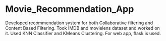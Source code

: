 # Movie_Recommendation_App
Developed recommendation system for both Collaborative filtering and Content Based Filtering.
Took IMDB and movielens dataset and worked on it.
Used KNN Classifier and KMeans Clustering.
For web app, flask is used.
